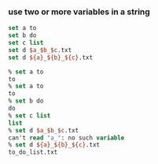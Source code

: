 ### use two or more variables in a string

```tcl
set a to
set b do
set c list
set d $a_$b_$c.txt
set d ${a}_${b}_${c}.txt
```


```tcl
% set a to
to
% set a to
to
% set b do
do
% set c list
list
% set d $a_$b_$c.txt
can't read "a_": no such variable
% set d ${a}_${b}_${c}.txt
to_do_list.txt
```
